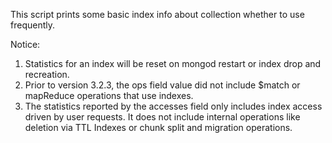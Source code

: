 This script prints some basic index info about collection whether to use frequently.

Notice:
1. Statistics for an index will be reset on mongod restart or index drop and recreation.
2. Prior to version 3.2.3, the ops field value did not include $match or mapReduce operations that use indexes.
3. The statistics reported by the accesses field only includes index access driven by user requests. It does not include internal operations like deletion via TTL Indexes or chunk split and migration operations.
